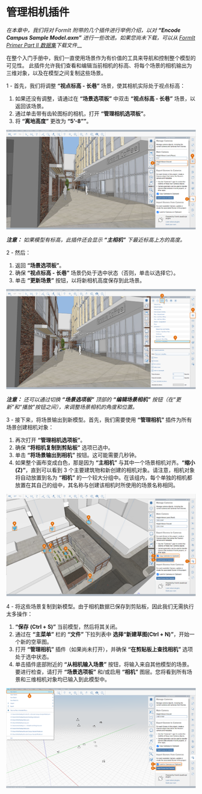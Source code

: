 # 管理相机插件

_在本章中，我们将对 FormIt 附带的几个插件进行举例介绍，以对_ _**“Encode Campus Sample Model.axm”** 进行一些改进。如果您尚未下载，可以从_ [_FormIt Primer Part II 数据集_](https://formit-help.s3.amazonaws.com/FormIt+Primer+Part+2+Datasets.zip)_下载文件___

在整个入门手册中，我们一直使用场景作为有价值的工具来导航和控制整个模型的可见性。 此插件允许我们查看和编辑当前相机的标高、将每个场景的相机输出为三维对象，以及在模型之间复制这些场景。

1 - 首先，我们将调整 **“视点标高 - 长巷”** 场景，使其相机实际处于视点标高：

1. 如果还没有调整，请通过在 **“场景选项板”** 中双击 **“视点标高 - 长巷”** 场景，以返回该场景。
2. 通过单击带有齿轮图标的相机，打开 **“管理相机选项板”**。
3. 将 **“离地高度”** 更改为 **“5’-8””**。

![](<../../.gitbook/assets/6 (6) (1).png>)

_**注意：**_ _如果模型有标高，此插件还会显示_ _**“主相机”** 下最近标高上方的高度。_

2 - 然后：

1. 返回 **“场景选项板”**。
2. 确保 **“视点标高 - 长巷”** 场景仍处于选中状态（否则，单击以选择它）。
3. 单击 **“更新场景”** 按钮，以将新相机高度保存到此场景。

![](<../../.gitbook/assets/7 (1) (1).png>)

_**注意：**_ _还可以通过切换_ _**“场景选项板”**_ _顶部的_ _**“编辑场景相机”**_ _按钮（在“更新”和“播放”按钮之间），来调整场景相机的角度和位置。_

3 - 接下来，将场景输出到新模型。首先，我们需要使用 **“管理相机”** 插件为所有场景创建相机对象：

1. 再次打开 **“管理相机选项板”**。
2. 确保 **“将相机复制到剪贴板”** 选项已选中。
3. 单击 **“将场景输出到相机”** 按钮。这可能需要几秒钟。
4. 如果整个画布变成白色，那是因为 **“主相机”** 与其中一个场景相机对齐。**“缩小(Z)”**，直到可以看到 3 个主要建筑物和新创建的相机对象。请注意，相机对象将自动放置到名为 **“相机”** 的一个较大分组中。在该组内，每个单独的相机都放置在其自己的组中，其名称与创建该相机时所使用的场景名称相同。

![](<../../.gitbook/assets/8 (7) (1).png>)

4 - 将这些场景复制到新模型。由于相机数据已保存到剪贴板，因此我们无需执行太多操作：

1. **“保存** **(Ctrl + S)”** 当前模型，然后将其关闭。
2. 通过在 **“主菜单”** 栏的 **“文件”** 下拉列表中 **选择“新建草图(Ctrl + N)”**，开始一个新的空草图。
3. 打开 **“管理相机”** 插件（如果尚未打开），并确保 **“在剪贴板上查找相机”** 选项处于选中状态。
4. 单击插件底部附近的 **“从相机输入场景”** 按钮，将输入来自其他模型的场景。要进行检查，请打开 **“场景选项板”** 和/或启用 **“相机”** 图层。您将看到所有场景和三维相机对象均已输入到此模型中。

![](<../../.gitbook/assets/9 (7) (1).png>)
